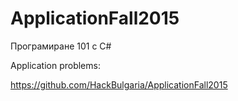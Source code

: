 # ApplicationFall2015
Програмиране 101 с C#

Application problems:

https://github.com/HackBulgaria/ApplicationFall2015
